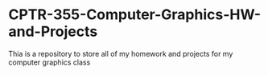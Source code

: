 # CPTR-355-Computer-Graphics-HW-and-Projects
Thia is a repository to store all of my homework and projects for my computer graphics class
